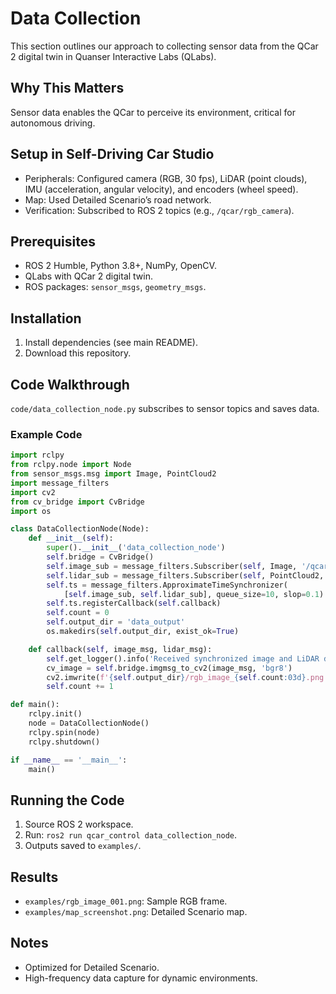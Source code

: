   # Data Collection
 This section outlines our approach to collecting sensor data from the QCar 2 digital twin in Quanser Interactive Labs (QLabs).

  ## Why This Matters
  Sensor data enables the QCar to perceive its environment, critical for autonomous driving.

  ## Setup in Self-Driving Car Studio
  - Peripherals: Configured camera (RGB, 30 fps), LiDAR (point clouds), IMU (acceleration, angular velocity), and encoders (wheel speed).
  - Map: Used Detailed Scenario’s road network.
  - Verification: Subscribed to ROS 2 topics (e.g., `/qcar/rgb_camera`).

  ## Prerequisites
  - ROS 2 Humble, Python 3.8+, NumPy, OpenCV.
  - QLabs with QCar 2 digital twin.
  - ROS packages: `sensor_msgs`, `geometry_msgs`.

  ## Installation
  1. Install dependencies (see main README).
  2. Download this repository.

  ## Code Walkthrough
  `code/data_collection_node.py` subscribes to sensor topics and saves data.

  ### Example Code
  ```python
  import rclpy
  from rclpy.node import Node
  from sensor_msgs.msg import Image, PointCloud2
  import message_filters
  import cv2
  from cv_bridge import CvBridge
  import os

  class DataCollectionNode(Node):
      def __init__(self):
          super().__init__('data_collection_node')
          self.bridge = CvBridge()
          self.image_sub = message_filters.Subscriber(self, Image, '/qcar/rgb_camera')
          self.lidar_sub = message_filters.Subscriber(self, PointCloud2, '/qcar/lidar')
          self.ts = message_filters.ApproximateTimeSynchronizer(
              [self.image_sub, self.lidar_sub], queue_size=10, slop=0.1)
          self.ts.registerCallback(self.callback)
          self.count = 0
          self.output_dir = 'data_output'
          os.makedirs(self.output_dir, exist_ok=True)

      def callback(self, image_msg, lidar_msg):
          self.get_logger().info('Received synchronized image and LiDAR data')
          cv_image = self.bridge.imgmsg_to_cv2(image_msg, 'bgr8')
          cv2.imwrite(f'{self.output_dir}/rgb_image_{self.count:03d}.png', cv_image)
          self.count += 1

  def main():
      rclpy.init()
      node = DataCollectionNode()
      rclpy.spin(node)
      rclpy.shutdown()

  if __name__ == '__main__':
      main()
  ```

  ## Running the Code
  1. Source ROS 2 workspace.
  2. Run: `ros2 run qcar_control data_collection_node`.
  3. Outputs saved to `examples/`.

  ## Results
  - `examples/rgb_image_001.png`: Sample RGB frame.
  - `examples/map_screenshot.png`: Detailed Scenario map.

  ## Notes
  - Optimized for Detailed Scenario.
  - High-frequency data capture for dynamic environments.

